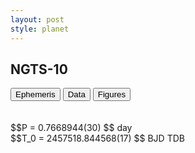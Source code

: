 ```yaml
---
layout: post
style: planet
---
```

<script src="../js/planets.js"></script>

## NGTS-10

<!-- Tab links -->
<div class="tab">
<button class="tablinks" onclick="openCity(event, 'Ephemeris')">Ephemeris</button>
<button class="tablinks" onclick="openCity(event, 'Data')">Data</button>
<button class="tablinks" onclick="openCity(event, 'Figures')">Figures</button>
</div>

<!-- Tab content -->
<div id="Ephemeris" class="tabcontent" markdown="1">
<br/><br/>
$$P = 0.7668944(30) $$ day <br/>
$$T_0 = 2457518.844568(17) $$ BJD TDB
<br/><br/>
<br/><br/>
</div>


